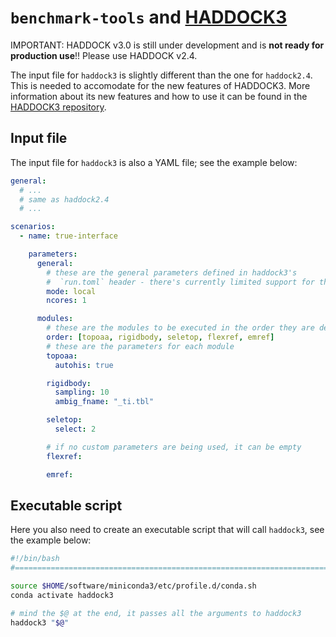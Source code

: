 # `benchmark-tools` and [HADDOCK3](https://github.com/haddocking/haddock3)

IMPORTANT: HADDOCK v3.0 is still under development and is
**not ready for production use**!! Please use HADDOCK v2.4.


The input file for `haddock3` is slightly different than the one for
`haddock2.4`. This is needed to accomodate for the new features of HADDOCK3.
More information about its new features and how to use it can be found in the
[HADDOCK3 repository](https://github.com/haddocking/haddock3).

## Input file

The input file for `haddock3` is also a YAML file; see the example below:

```yaml
general:
  # ...
  # same as haddock2.4
  # ...

scenarios:
  - name: true-interface

    parameters:
      general:
        # these are the general parameters defined in haddock3's
        #  `run.toml` header - there's currently limited support for this
        mode: local
        ncores: 1

      modules:
        # these are the modules to be executed in the order they are defined
        order: [topoaa, rigidbody, seletop, flexref, emref]
        # these are the parameters for each module
        topoaa:
          autohis: true

        rigidbody:
          sampling: 10
          ambig_fname: "_ti.tbl"

        seletop:
          select: 2

        # if no custom parameters are being used, it can be empty
        flexref:

        emref:
```

## Executable script

Here you also need to create an executable script that will call `haddock3`, see the example below:

```bash
#!/bin/bash
#===============================================================================

source $HOME/software/miniconda3/etc/profile.d/conda.sh
conda activate haddock3

# mind the $@ at the end, it passes all the arguments to haddock3
haddock3 "$@"
```


